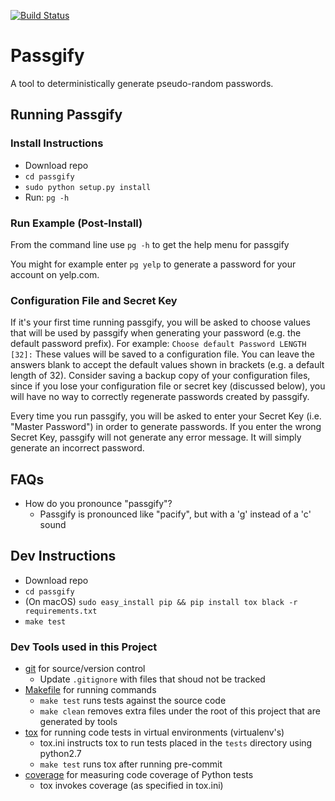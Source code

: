 [![Build Status](https://travis-ci.org/bfrizb/passgify.svg?branch=master)](https://travis-ci.org/bfrizb/passgify)

Passgify
====================================================

A tool to deterministically generate pseudo-random passwords.

Running Passgify
----------------

### Install Instructions ###

* Download repo
* `cd passgify`
* `sudo python setup.py install`
* Run: `pg -h`

### Run Example (Post-Install) ###

From the command line use `pg -h` to get the help menu for passgify

You might for example enter `pg yelp` to generate a password for your account on yelp.com.

### Configuration File and Secret Key ###

If it's your first time running passgify, you will be asked to choose values that will be used by passgify when generating your password (e.g. the default password prefix). For example:
`Choose default Password LENGTH [32]:`
These values will be saved to a configuration file. You can leave the answers blank to accept the default values shown in brackets (e.g. a default length of 32).
Consider saving a backup copy of your configuration files, since if you lose your configuration file or secret key (discussed below), you will have no way to correctly regenerate passwords created by passgify.

Every time you run passgify, you will be asked to enter your Secret Key (i.e. "Master Password") in order to generate passwords.
If you enter the wrong Secret Key, passgify will not generate any error message. It will simply generate an incorrect password.

FAQs
----------------

* How do you pronounce "passgify"?
  * Passgify is pronounced like "pacify", but with a 'g' instead of a 'c' sound

Dev Instructions
----------------

* Download repo
* `cd passgify`
* (On macOS) `sudo easy_install pip && pip install tox black -r requirements.txt`
* `make test`

### Dev Tools used in this Project ###

* [git](https://git-scm.com/) for source/version control
  * Update `.gitignore` with files that shoud not be tracked
* [Makefile](http://mrbook.org/blog/tutorials/make/) for running commands
  * `make test` runs tests against the source code
  * `make clean` removes extra files under the root of this project that are generated by tools
* [tox](https://tox.readthedocs.org/en/latest/) for running code tests in virtual environments (virtualenv's)
  * tox.ini instructs tox to run tests placed in the `tests` directory using python2.7
  * `make test` runs tox after running pre-commit
* [coverage](https://coverage.readthedocs.org/en/coverage-4.0.3/) for measuring code coverage of Python tests
  * tox invokes coverage (as specified in tox.ini)
